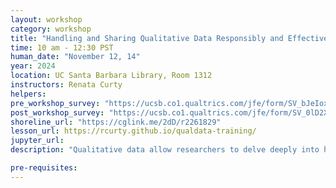 ```yaml
---
layout: workshop
category: workshop
title: "Handling and Sharing Qualitative Data Responsibly and Effectively"
time: 10 am - 12:30 PST
human_date: "November 12, 14"
year: 2024
location: UC Santa Barbara Library, Room 1312
instructors: Renata Curty
helpers:
pre_workshop_survey: "https://ucsb.co1.qualtrics.com/jfe/form/SV_bJeIoxjp1A9Xx3M?slug=2024-11-12-ucsb-qualdatanalysis"
post_workshop_survey: "https://ucsb.co1.qualtrics.com/jfe/form/SV_0lD2XHnezknmSr4?slug=2024-11-12-ucsb-qualdatanalysis"
shoreline_url: "https://cglink.me/2dD/r2261829"
lesson_url: https://rcurty.github.io/qualdata-training/
jupyter_url:
description: "Qualitative data allow researchers to delve deeply into human behavior, perceptions, and attitudes, offering a comprehensive perspective beyond what quantitative data can provide. This two-day workshop will guide attendees on how to ethically and effectively manage qualitative data from studies involving human subjects throughout its entire life cycle, from planning to sharing for future reuse. Participants will engage with de-identification and coding techniques using the free and open-source Qualcoder tool and will learn important data documentation and sharing recommendations to enhance transparency and trustworthiness in qualitative research."

pre-requisites:
---
```

